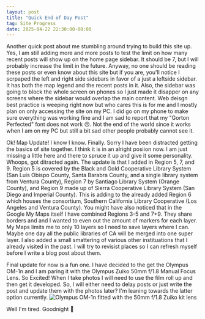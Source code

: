 ```yaml
---
layout: post
title: "Quick End of Day Post"
tag: Site Progress
date: 2025-04-22 22:30:00-08:00 
---
```

Another quick post about me stumbling around trying to build this site up. Yes, I am still adding more and more posts to test the limit on how many recent posts will show up on the 
home page sidebar. It should be 7, but I will probably increase the limit in the future. Anyway, no one should be reading these posts or even know about this site but if you are, 
you'll notice I scrpaped the left and right side sidebars in favor of a just a leftside sidebar. It has both the map legend and the recent posts in it. Also, the sidebar was going 
to block the whole screen on phones so I just made it disapper on any screens where the sidebar would overlap the main content. Web deisgn best practice is weeping right now but who 
cares this is for me and I mostly plan on only accessing the site on my PC. I did go on my phone to make sure everything was working fine and I am sad to report that my "Gorton 
Perfected" font does not work 😢. Not the end of the world since it works when I am on my PC but still a bit sad other people probably cannot see it. 

Ok! Map Update! I know I know. Finally. Sorry I have been distracted getting the basics of site together. I think it is in an alright posiion now. I am just missing a little here 
and there to spruce it up and give it some personality. Whoops, got ditracted again. The update is that I added in Region 5, 7, and 9. Region 5 is covered by the Black and Gold 
Cooperative Library System (San Luis Obispo County, Santa Barabra County, and a single library system from Ventura County), Region 7 by Santiago Library System (Orange County), and 
Region 9 made up of Sierra Cooperative Library System (San Diego and Imperial County). This is adding to the already added Region 6 which houses the consortium, Southern California 
Library Cooperative (Los Angeles and Ventura County). You might have also noticed that in the Google My Maps itself I have combined Regions 3-5 and 7+9. They share borders and and 
I wanted to even out the amount of markers for each layer. My Maps limits me to only 10 layers so I need to save layers where I can. Maybe one day all the public libraries of CA 
will be merged into one super layer. I also added a small smattering of various other instituations that I already visited in the past. I will try to revisist places so I can refresh 
myself before I write a blog post about them.

Final update for now is a fun one. I have decided to the get the Olympus OM-1n and I am paring it with the Olympus Zuiko 50mm f/1.8 Manual Focus Lens. So Excited! When I take photos 
I will need to use the film roll up and then get it developed. So, I will either need to delay posts or just write the post and update them with the photos later? I'm leaning towards 
the latter option currently.
![Olympus OM-1n fitted with the 50mm f/1.8 Zuiko kit lens](https://github.com/user-attachments/assets/89bc780b-fb12-4ac9-929a-7061ffb4c3f8)

Well I'm tired. Goodnight 🥱
